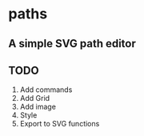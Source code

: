 # paths

## A simple SVG path editor

## TODO
1. Add commands
2. Add Grid
3. Add image 
4. Style
5. Export to SVG functions

